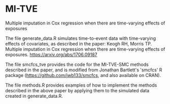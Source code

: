 # MI-TVE
Multiple imputation in Cox regression when there are time-varying effects of exposures

The file generate_data.R simulates time-to-event data with time-varying effects of covariates, as described in the paper:
Keogh RH, Morris TP. Multiple imputation in Cox regression when there are time-varying effects of exposures. https://arxiv.org/abs/1706.09187

The file smcfcs_tve provides the code for the MI-TVE-SMC methods described in the paper, and is modified from Jonathan Bartlett's 'smcfcs' R package (https://github.com/jwb133/smcfcs, and also available on CRAN).

The file methods.R provides examples of how to implement the methods described in the above paper by applying them to the simulated data created in generate_data.R. 

